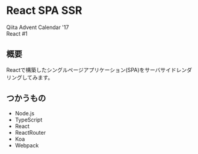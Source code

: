 React SPA SSR
=====

Qiita Advent Calendar '17  
React #1

概要
-----
Reactで構築したシングルページアプリケーション(SPA)をサーバサイドレンダリングしてみます。

つかうもの
-----
- Node.js
- TypeScript
- React
- ReactRouter
- Koa
- Webpack
